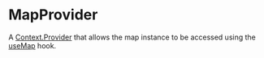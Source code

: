 MapProvider
===========

A [Context.Provider](https://reactjs.org/docs/context.html#contextprovider) that allows the map instance to be accessed using the [useMap](html/api/usemap) hook.
